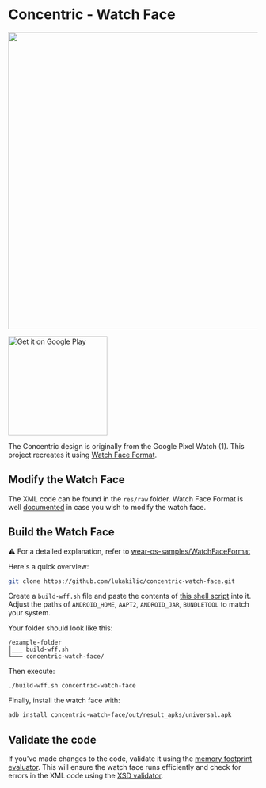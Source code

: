 # Concentric - Watch Face

<img src='https://play-lh.googleusercontent.com/yACgfLN9DZreXxiaCrfSL8wiFk0eSNa7ScC3n5vRK5ZUh0Fe2d8NlQUtB4Fb7T53bQw=w832-h470' style="width:600px;" ></img>

<a href='https://play.google.com/store/apps/details?id=com.watchfacedesigns.Concentric&utm_source=https%3A%2F%2Fgithub.com%2Flukakilic%2Fconcentric-watch-face%2Ftree%2Fmain&pcampaignid=pcampaignidMKT-Other-global-all-co-prtnr-py-PartBadge-Mar2515-1' style="display:inline-block"><img alt='Get it on Google Play' src='https://play.google.com/intl/en_us/badges/static/images/badges/en_badge_web_generic.png' style="width:200px;"/></a>

The Concentric design is originally from the Google Pixel Watch (1). This project recreates it using [Watch Face Format](https://developer.android.com/training/wearables/wff). 

## Modify the Watch Face

The XML code can be found in the `res/raw` folder. Watch Face Format is well [documented](https://developer.android.com/training/wearables/wff/watch-face) in case you wish to modify the watch face.


## Build the Watch Face
⚠️ For a detailed explanation, refer to [wear-os-samples/WatchFaceFormat](https://github.com/android/wear-os-samples/tree/main/WatchFaceFormat)

Here's a quick overview:

```sh
git clone https://github.com/lukakilic/concentric-watch-face.git
```

Create a `build-wff.sh` file and paste the contents of [this shell script](https://github.com/android/wear-os-samples/blob/main/WatchFaceFormat/build-wff.sh) into it. Adjust the paths of 
`ANDROID_HOME`, `AAPT2`, `ANDROID_JAR`, `BUNDLETOOL` to match your system. 

Your folder should look like this:

```
/example-folder
│___ build-wff.sh    
└─── concentric-watch-face/
```

Then execute:

```shell
./build-wff.sh concentric-watch-face
```

Finally, install the watch face with:

```sh
adb install concentric-watch-face/out/result_apks/universal.apk
```
 

## Validate the code

If you've made changes to the code, validate it using the [memory footprint evaluator](https://github.com/google/watchface/tree/main/play-validations). This will ensure the watch face runs efficiently and check for errors in the XML code using the [XSD validator](https://github.com/google/watchface/blob/main/third_party/wff/README.md).